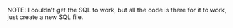 NOTE: I couldn't get the SQL to work, but all the code is there for it to work, just create a new SQL file.

